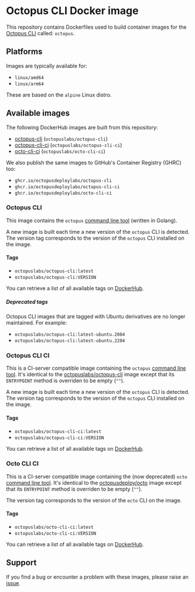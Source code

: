 # Octopus CLI Docker image

This repository contains Dockerfiles used to build container images for the [Octopus CLI](https://github.com/OctopusDeploy/cli) called: `octopus`.

## Platforms

Images are typically available for:

- `linux/amd64`
- `linux/arm64`

 These are based on the `alpine` Linux distro.

## Available images

The following DockerHub images are built from this repository:

- [octopus-cli](#octopus-cli) (`octopuslabs/octopus-cli`)
- [octopus-cli-ci](#octopus-cli-ci) (`octopuslabs/octopus-cli-ci`)
- [octo-cli-ci](#octo-cli-ci) (`octopuslabs/octo-cli-ci`)

We also publish the same images to GitHub's Container Registry (GHRC) too:

- `ghcr.io/octopusdeploylabs/octopus-cli`
- `ghcr.io/octopusdeploylabs/octopus-cli-ci`
- `ghcr.io/octopusdeploylabs/octo-cli-ci`

### Octopus CLI

This image contains the `octopus` [command line tool](https://github.com/OctopusDeploy/cli/blob/main/README.md) (written in Golang).

A new image is built each time a new version of the `octopus` CLI is detected. The version tag corresponds to the version of the `octopus` CLI installed on the image.

#### Tags

- `octopuslabs/octopus-cli:latest`
- `octopuslabs/octopus-cli:VERSION`

You can retrieve a list of all available tags on [DockerHub](https://hub.docker.com/r/octopuslabs/octopus-cli/tags).

##### Deprecated tags

Octopus CLI images that are tagged with Ubuntu derivatives are no longer maintained. For example:

- `octopuslabs/octopus-cli:latest-ubuntu.2004`
- `octopuslabs/octopus-cli:latest-ubuntu.2204`

### Octopus CLI CI

This is a CI-server compatible image containing the `octopus` [command line tool](https://github.com/OctopusDeploy/cli/blob/main/README.md).
It's identical to the [octopuslabs/octopus-cli](https://hub.docker.com/r/octopuslabs/octopus-cli) image except that its `ENTRYPOINT` method is overriden to be empty (`""`).

A new image is built each time a new version of the `octopus` CLI is detected. The version tag corresponds to the version of the `octopus` CLI installed on the image.

#### Tags

- `octopuslabs/octopus-cli-ci:latest`
- `octopuslabs/octopus-cli-ci:VERSION`

You can retrieve a list of all available tags on [DockerHub](https://hub.docker.com/r/octopuslabs/octopus-cli-ci/tags).

### Octo CLI CI

This is a CI-server compatible image containing the (now deprecated) `octo` [command line tool](https://github.com/OctopusDeploy/OctopusCli/blob/main/README.md).
It's identical to the [octopusdeploy/octo](https://hub.docker.com/r/octopusdeploy/octo) image except that its `ENTRYPOINT` method is overriden to be empty (`""`).

The version tag corresponds to the version of the `octo` CLI on the image.

#### Tags

- `octopuslabs/octo-cli-ci:latest`
- `octopuslabs/octo-cli-ci:VERSION`

You can retrieve a list of all available tags on [DockerHub](https://hub.docker.com/r/octopuslabs/octopus-cli-ci/tags).

## Support

If you find a bug or encounter a problem with these images, please raise an [issue](https://github.com/OctopusDeployLabs/octopus-cli-docker/issues).
